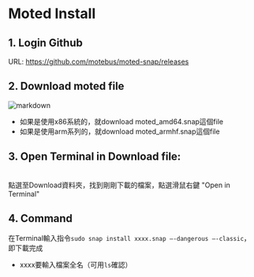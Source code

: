 # Moted Install

## 1. Login Github
URL: <https://github.com/motebus/moted-snap/releases>

## 2. Download moted file
![markdown](https://i.imgur.com/z8K5hCA.png)
* 如果是使用x86系統的，就download moted_amd64.snap這個file
* 如果是使用arm系列的，就download moted_armhf.snap這個file

## 3. Open Terminal in Download file:
<br>點選至Download資料夾，找到剛剛下載的檔案，點選滑鼠右鍵 "Open in Terminal"

## 4. Command
在Terminal輸入指令`sudo snap install xxxx.snap –-dangerous –-classic`，即下載完成
* xxxx要輸入檔案全名（可用`ls`確認）


